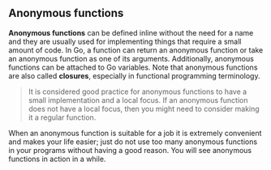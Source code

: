 ## Anonymous functions

**Anonymous functions** can be defined inline without the need for a name and they are
usually used for implementing things that require a small amount of code. In Go, a function
can return an anonymous function or take an anonymous function as one of its arguments.
Additionally, anonymous functions can be attached to Go variables. Note that anonymous
functions are also called **closures**, especially in functional programming terminology.

> It is considered good practice for anonymous functions to have a small
implementation and a local focus. If an anonymous function does not
have a local focus, then you might need to consider making it a regular
function.

When an anonymous function is suitable for a job it is extremely convenient and makes
your life easier; just do not use too many anonymous functions in your programs without
having a good reason. You will see anonymous functions in action in a while.